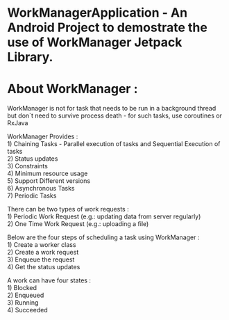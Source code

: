 # WorkManagerApplication - An Android Project to demostrate the use of WorkManager Jetpack Library.
# About WorkManager : <br />
WorkManager is not for task that needs to be run in a background thread but don`t need to survive process death - for such tasks, use coroutines or RxJava

WorkManager Provides : <br />
	1) Chaining Tasks - Parallel execution of tasks and Sequential Execution of tasks <br />
	2) Status updates <br />
	3) Constraints <br />
	4) Minimum resource usage <br />
	5) Support Different versions <br />
	6) Asynchronous Tasks <br />
  	7) Periodic Tasks <br />
  
  There can be two types of work requests : <br />
	1) Periodic Work Request (e.g.: updating data from server regularly) <br />
  	2) One Time Work Request (e.g.: uploading a file) <br />
  
  Below are the four steps of scheduling a task using WorkManager : <br />
	1) Create a worker class <br />
	2) Create a work request <br />
	3) Enqueue the request <br />
	4) Get the status updates <br />

  A work can have four states : <br />
	1) Blocked <br />
	2) Enqueued <br />
	3) Running <br />
	4) Succeeded <br />
 
